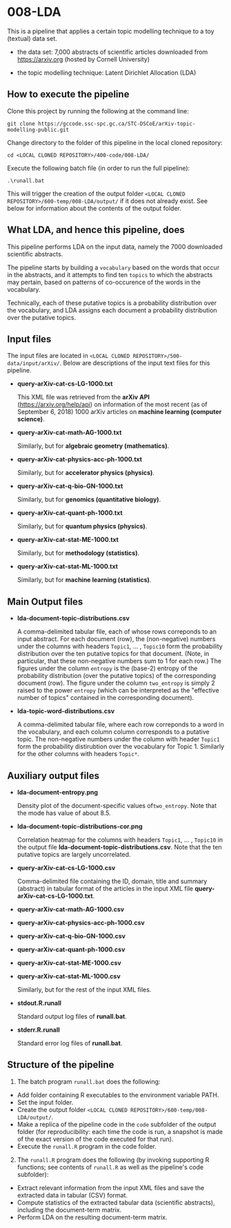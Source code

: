 
008-LDA
=======

This is a pipeline that applies a certain topic modelling technique to a toy
(textual) data set.

* the data set: 7,000 abstracts of scientific articles downloaded from https://arxiv.org (hosted by Cornell University)

* the topic modelling technique: Latent Dirichlet Allocation (LDA)

How to execute the pipeline
---------------------------
Clone this project by running the following at the command line:

```
git clone https://gccode.ssc-spc.gc.ca/STC-DSCoE/arXiv-topic-modelling-public.git
```

Change directory to the folder of this pipeline in the local cloned repository:

```
cd <LOCAL CLONED REPOSITORY>/400-code/008-LDA/
```

Execute the following batch file (in order to run the full pipeline):

```
.\runall.bat
```
This will trigger the creation of the output folder
`<LOCAL CLONED REPOSITORY>/600-temp/008-LDA/output/`
if it does not already exist.
See below for information about the contents of the output folder.

What LDA, and hence this pipeline, does
---------------------------------------
This pipeline performs LDA on the input data, namely the 7000 downloaded
scientific abstracts.

The pipeline starts by building a `vocabulary` based on the words that
occur in the abstracts, and it attempts to find ten `topics` to which the
abstracts may pertain, based on patterns of co-occurence of the words in
the vocabulary.

Technically, each of these putative topics is a probability distribution over
the vocabulary, and LDA assigns each document a probability distribution over
the putative topics.

Input files
-----------
The input files are located in
`<LOCAL CLONED REPOSITORY>/500-data/input/arXiv/`.
Below are descriptions of the input text files for this pipeline.

* __query-arXiv-cat-cs-LG-1000.txt__

    This XML file was retrieved from the
    __arXiv API__ (https://arxiv.org/help/api)
    on information of the most
    recent (as of September 6, 2018) 1000 arXiv articles on
    __machine learning (computer science)__.

* __query-arXiv-cat-math-AG-1000.txt__

    Similarly, but for __algebraic geometry (mathematics)__.

* __query-arXiv-cat-physics-acc-ph-1000.txt__

    Similarly, but for __accelerator physics (physics)__.

* __query-arXiv-cat-q-bio-GN-1000.txt__

    Similarly, but for __genomics (quantitative biology)__.

* __query-arXiv-cat-quant-ph-1000.txt__

    Similarly, but for __quantum physics (physics)__.

* __query-arXiv-cat-stat-ME-1000.txt__

    Similarly, but for __methodology (statistics)__.

* __query-arXiv-cat-stat-ML-1000.txt__

    Similarly, but for __machine learning (statistics)__.

Main Output files
-----------------

* __lda-document-topic-distributions.csv__

    A comma-delimited tabular file, each of whose rows correponds to an input
    abstract. For each document (row), the (non-negative) numbers under the
    columns with headers `Topic1`, ... , `Topic10` form the probability
    distribution over the ten putative topics for that document.
    (Note, in particular, that these non-negative numbers sum to 1 for each row.)
    The figures under the column `entropy` is the (base-2) entropy of the
    probability distribution (over the putative topics) of the corresponding
    document (row).
    The figure under the column `two_entropy` is simply 2 raised to the power
    `entropy` (which can be interpreted as the "effective number of topics"
    contained in the corresponding document).

* __lda-topic-word-distributions.csv__

    A comma-delimited tabular file, where each row correponds to a word in the
    vocabulary, and each column column corresponds to a putative topic.
    The non-negative numbers under the column with header `Topic1` form the
    probability distirubtion over the vocabulary for Topic 1.
    Similarly for the other columns with headers `Topic*`.

Auxiliary output files
----------------------
* __lda-document-entropy.png__

    Density plot of the document-specific values of`two_entropy`.
    Note that the mode has value of about 8.5.

* __lda-document-topic-distributions-cor.png__

    Correlation heatmap for the columns with headers `Topic1`, ... , `Topic10`
    in the output file __lda-document-topic-distributions.csv__.
    Note that the ten putative topics are largely uncorrelated.

* __query-arXiv-cat-cs-LG-1000.csv__

    Comma-delimited file containing the ID, domain, title and summary
    (abstract) in tabular format of the articles in the input XML file
    __query-arXiv-cat-cs-LG-1000.txt__.

* __query-arXiv-cat-math-AG-1000.csv__
* __query-arXiv-cat-physics-acc-ph-1000.csv__
* __query-arXiv-cat-q-bio-GN-1000.csv__
* __query-arXiv-cat-quant-ph-1000.csv__
* __query-arXiv-cat-stat-ME-1000.csv__
* __query-arXiv-cat-stat-ML-1000.csv__

    Similarly, but for the rest of the input XML files.

* __stdout.R.runall__

    Standard output log files of __runall.bat__.

* __stderr.R.runall__

    Standard error log files of __runall.bat__.

Structure of the pipeline
-------------------------
1)  The batch program `runall.bat` does the following:

* Add folder containing R executables to the environment variable PATH.
* Set the input folder.
* Create the output folder `<LOCAL CLONED REPOSITORY>/600-temp/008-LDA/output/`.
* Make a replica of the pipeline code in the `code` subfolder of the output
  folder (for reproducibility: each time the code is run, a snapshot is made
  of the exact version of the code executed for that run).
* Execute the `runall.R` program in the code folder.

2)  The `runall.R` program does the following (by invoking supporting R
    functions; see contents of `runall.R` as well as the pipeline's code
    subfolder):

* Extract relevant information from the input XML files and save the extracted
  data in tabular (CSV) format.
* Compute statistics of the extracted tabular data (scientific abstracts),
  including the document-term matrix.
* Perform LDA on the resulting document-term matrix.

